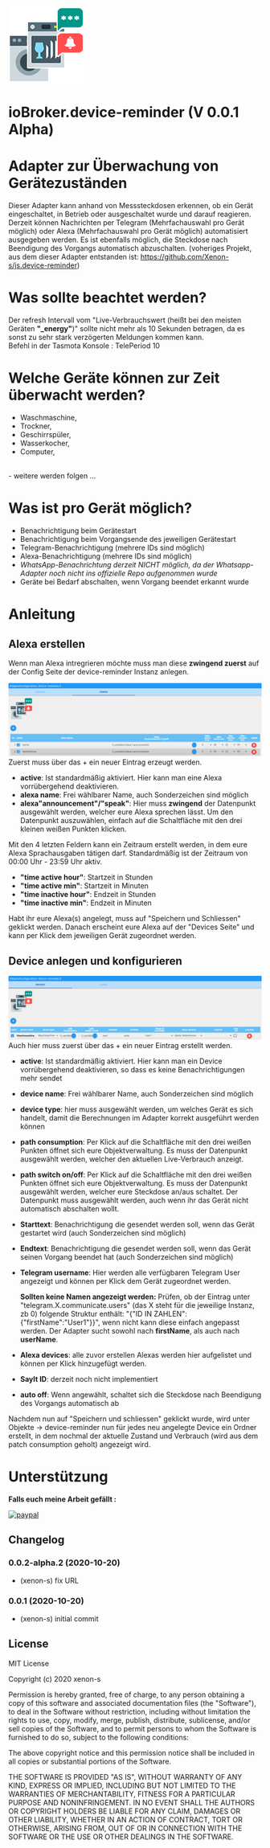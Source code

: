 ![Logo](admin/icon.png)
# ioBroker.device-reminder (V 0.0.1 Alpha)

# Adapter zur Überwachung von Gerätezuständen
Dieser Adapter kann anhand von Messsteckdosen erkennen, ob ein Gerät eingeschaltet, in Betrieb oder ausgeschaltet wurde und darauf reagieren. Derzeit können Nachrichten per Telegram (Mehrfachauswahl pro Gerät möglich) oder Alexa (Mehrfachauswahl pro Gerät möglich) automatisiert ausgegeben werden. Es ist ebenfalls möglich, die Steckdose nach Beendigung des Vorgangs automatisch abzuschalten. (voheriges Projekt, aus dem dieser Adapter entstanden ist: https://github.com/Xenon-s/js.device-reminder)

# Was sollte beachtet werden?
Der refresh Intervall vom "Live-Verbrauchswert (heißt bei den meisten Geräten **"_energy"**)" sollte nicht mehr als 10 Sekunden betragen, da es sonst zu sehr stark verzögerten Meldungen kommen kann.
<br>Befehl in der Tasmota Konsole : TelePeriod 10 <br>

# Welche Geräte können zur Zeit überwacht werden?
- Waschmaschine,
- Trockner,
- Geschirrspüler,
- Wasserkocher,
- Computer,
<br>
- weitere werden folgen ...<br>

# Was ist pro Gerät möglich?
- Benachrichtigung beim Gerätestart
- Benachrichtigung beim Vorgangsende des jeweiligen Gerätestart 
- Telegram-Benachrichtigung (mehrere IDs sind möglich) 
- Alexa-Benachrichtigung (mehrere IDs sind möglich) 
- *WhatsApp-Benachrichtung derzeit NICHT möglich, da der Whatsapp-Adapter noch nicht ins offizielle Repo aufgenommen wurde*
- Geräte bei Bedarf abschalten, wenn Vorgang beendet erkannt wurde<br>

# Anleitung
## Alexa erstellen
Wenn man Alexa intregrieren möchte muss man diese **zwingend zuerst** auf der Config Seite der device-reminder Instanz anlegen.

![configAlexa.png](admin/configAlexa.png)
Zuerst muss über das + ein neuer Eintrag erzeugt werden. 
- **active**: Ist standardmäßig aktiviert. Hier kann man eine Alexa vorrübergehend deaktivieren.
- **alexa name**: Frei wählbarer Name, auch Sonderzeichen sind möglich
- **alexa"announcement"/"speak"**: Hier muss **zwingend** der Datenpunkt ausgewählt werden, welcher eure Alexa sprechen lässt. Um den Datenpunkt auszuwählen, einfach auf die Schaltfläche mit den drei kleinen weißen Punkten klicken.

Mit den 4 letzten Feldern kann ein Zeitraum erstellt werden, in dem eure Alexa Sprachausgaben tätigen darf. Standardmäßig ist der Zeitraum von 00:00 Uhr - 23:59 Uhr aktiv.
- **"time active hour"**: Startzeit in Stunden
- **"time active min"**: Startzeit in Minuten
- **"time inactive hour"**: Endzeit in Stunden
- **"time inactive min"**: Endzeit in Minuten
<p></p>
Habt ihr eure Alexa(s) angelegt, muss auf "Speichern und Schliessen" geklickt werden. Danach erscheint eure Alexa auf der "Devices Seite" und kann per Klick dem jeweiligen Gerät zugeordnet werden.
<p></p>

## Device anlegen und konfigurieren
![devices.png](admin/devices.png)
Auch hier muss zuerst über das + ein neuer Eintrag erstellt werden. 
- **active**: Ist standardmäßig aktiviert. Hier kann man ein Device vorrübergehend deaktivieren, so dass es keine Benachrichtigungen mehr sendet
- **device name**: Frei wählbarer Name, auch Sonderzeichen sind möglich
- **device type**: hier muss ausgewählt werden, um welches Gerät es sich handelt, damit die Berechnungen im Adapter korrekt ausgeführt werden können
- **path consumption**: Per Klick auf die Schaltfläche mit den drei weißen Punkten öffnet sich eure Objektverwaltung. Es muss der Datenpunkt ausgewählt werden, welcher den aktuellen Live-Verbrauch anzeigt.
- **path switch on/off**: Per Klick auf die Schaltfläche mit den drei weißen Punkten öffnet sich eure Objektverwaltung. Es muss der Datenpunkt ausgewählt werden, welcher eure Steckdose an/aus schaltet. Der Datenpunkt muss ausgewählt werden, auch wenn ihr das Gerät nicht automatisch abschalten wollt.
- **Starttext**: Benachrichtigung die gesendet werden soll, wenn das Gerät gestartet wird (auch Sonderzeichen sind möglich)
- **Endtext**: Benachrichtigung die gesendet werden soll, wenn das Gerät seinen Vorgang beendet hat (auch Sonderzeichen sind möglich)
- **Telegram username**: Hier werden alle verfügbaren Telegram User angezeigt und können per Klick dem Gerät zugeordnet werden. 

    **Sollten keine Namen angezeigt werden:**
    Prüfen, ob der Eintrag unter "telegram.X.communicate.users" (das X steht für die jeweilige Instanz, zb 0) folgende Struktur enthält: "{"ID IN ZAHLEN":{"firstName":"User1"}}", wenn nicht kann diese einfach angepasst werden. Der Adapter sucht sowohl nach **firstName**, als auch nach **userName**.

- **Alexa devices**: alle zuvor erstellen Alexas werden hier aufgelistet und können per Klick hinzugefügt werden.
- **SayIt ID**: derzeit noch nicht implementiert
- **auto off**: Wenn angewählt, schaltet sich die Steckdose nach Beendigung des Vorgangs automatisch ab

Nachdem nun auf "Speichern und schliessen" geklickt wurde, wird unter Objekte -> device-reminder nun für jedes neu angelegte Device ein Ordner erstellt, in dem nochmal der aktuelle Zustand und Verbrauch (wird aus dem patch consumption geholt) angezeigt wird.

# Unterstützung
**Falls euch meine Arbeit gefällt :** <br>

[![paypal](https://www.paypalobjects.com/en_US/DK/i/btn/btn_donateCC_LG.gif)](https://www.paypal.com/cgi-bin/webscr?cmd=_s-xclick&hosted_button_id=3EYML5A4EMJCW&source=url) 


## Changelog
<!--
	Placeholder for the next version (at the beginning of the line):
	### __WORK IN PROGRESS__
-->

### 0.0.2-alpha.2 (2020-10-20)
* (xenon-s) fix URL


### 0.0.1 (2020-10-20)
* (xenon-s) initial commit




## License

MIT License

Copyright (c) 2020 xenon-s

Permission is hereby granted, free of charge, to any person obtaining a copy
of this software and associated documentation files (the "Software"), to deal
in the Software without restriction, including without limitation the rights
to use, copy, modify, merge, publish, distribute, sublicense, and/or sell
copies of the Software, and to permit persons to whom the Software is
furnished to do so, subject to the following conditions:

The above copyright notice and this permission notice shall be included in all
copies or substantial portions of the Software.

THE SOFTWARE IS PROVIDED "AS IS", WITHOUT WARRANTY OF ANY KIND, EXPRESS OR
IMPLIED, INCLUDING BUT NOT LIMITED TO THE WARRANTIES OF MERCHANTABILITY,
FITNESS FOR A PARTICULAR PURPOSE AND NONINFRINGEMENT. IN NO EVENT SHALL THE
AUTHORS OR COPYRIGHT HOLDERS BE LIABLE FOR ANY CLAIM, DAMAGES OR OTHER
LIABILITY, WHETHER IN AN ACTION OF CONTRACT, TORT OR OTHERWISE, ARISING FROM,
OUT OF OR IN CONNECTION WITH THE SOFTWARE OR THE USE OR OTHER DEALINGS IN THE
SOFTWARE.